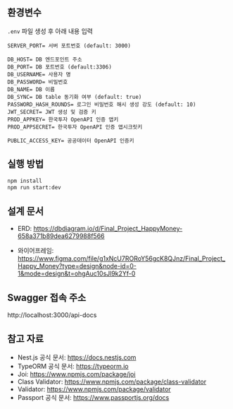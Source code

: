 ## 환경변수

`.env` 파일 생성 후 아래 내용 입력

```
SERVER_PORT= 서버 포트번호 (default: 3000)

DB_HOST= DB 엔드포인트 주소
DB_PORT= DB 포트번호 (default:3306)
DB_USERNAME= 사용자 명
DB_PASSWORD= 비밀번호
DB_NAME= DB 이름
DB_SYNC= DB table 동기화 여부 (default: true)
PASSWORD_HASH_ROUNDS= 로그인 비밀번호 해시 생성 강도 (default: 10)
JWT_SECRET= JWT 생성 및 검증 키
PROD_APPKEY= 한국투자 OpenAPI 인증 앱키
PROD_APPSECRET= 한국투자 OpenAPI 인증 앱시크릿키

PUBLIC_ACCESS_KEY= 공공데이터 OpenAPI 인증키
```

## 실행 방법

```sh
npm install
npm run start:dev
```

## 설계 문서

- ERD: https://dbdiagram.io/d/Final_Project_HappyMoney-658a371b89dea6279988f566

- 와이어프레임: https://www.figma.com/file/g1xNcU7RORoY56gcK8QJnz/Final_Project_Happy_Money?type=design&node-id=0-1&mode=design&t=ohgAuc10sJl9k2Yf-0

## Swagger 접속 주소

http://localhost:3000/api-docs

## 참고 자료

- Nest.js 공식 문서: https://docs.nestjs.com
- TypeORM 공식 문서: https://typeorm.io
- Joi: https://www.npmjs.com/package/joi
- Class Validator: https://www.npmjs.com/package/class-validator
- Validator: https://www.npmjs.com/package/validator
- Passport 공식 문서: https://www.passportjs.org/docs
